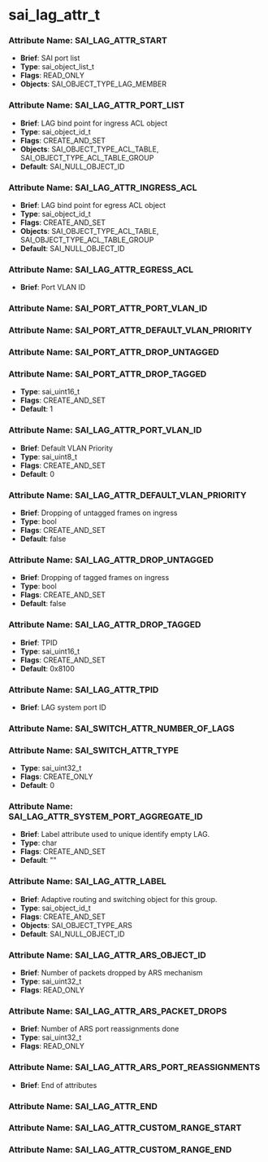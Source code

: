 # **sai_lag_attr_t**
### Attribute Name: **SAI_LAG_ATTR_START**
- **Brief**: SAI port list
- **Type**: sai_object_list_t
- **Flags**: READ_ONLY
- **Objects**: SAI_OBJECT_TYPE_LAG_MEMBER

### Attribute Name: **SAI_LAG_ATTR_PORT_LIST**
- **Brief**: LAG bind point for ingress ACL object
- **Type**: sai_object_id_t
- **Flags**: CREATE_AND_SET
- **Objects**: SAI_OBJECT_TYPE_ACL_TABLE, SAI_OBJECT_TYPE_ACL_TABLE_GROUP
- **Default**: SAI_NULL_OBJECT_ID

### Attribute Name: **SAI_LAG_ATTR_INGRESS_ACL**
- **Brief**: LAG bind point for egress ACL object
- **Type**: sai_object_id_t
- **Flags**: CREATE_AND_SET
- **Objects**: SAI_OBJECT_TYPE_ACL_TABLE, SAI_OBJECT_TYPE_ACL_TABLE_GROUP
- **Default**: SAI_NULL_OBJECT_ID

### Attribute Name: **SAI_LAG_ATTR_EGRESS_ACL**
- **Brief**: Port VLAN ID

### Attribute Name: **SAI_PORT_ATTR_PORT_VLAN_ID**

### Attribute Name: **SAI_PORT_ATTR_DEFAULT_VLAN_PRIORITY**

### Attribute Name: **SAI_PORT_ATTR_DROP_UNTAGGED**

### Attribute Name: **SAI_PORT_ATTR_DROP_TAGGED**
- **Type**: sai_uint16_t
- **Flags**: CREATE_AND_SET
- **Default**: 1

### Attribute Name: **SAI_LAG_ATTR_PORT_VLAN_ID**
- **Brief**: Default VLAN Priority
- **Type**: sai_uint8_t
- **Flags**: CREATE_AND_SET
- **Default**: 0

### Attribute Name: **SAI_LAG_ATTR_DEFAULT_VLAN_PRIORITY**
- **Brief**: Dropping of untagged frames on ingress
- **Type**: bool
- **Flags**: CREATE_AND_SET
- **Default**: false

### Attribute Name: **SAI_LAG_ATTR_DROP_UNTAGGED**
- **Brief**: Dropping of tagged frames on ingress
- **Type**: bool
- **Flags**: CREATE_AND_SET
- **Default**: false

### Attribute Name: **SAI_LAG_ATTR_DROP_TAGGED**
- **Brief**: TPID
- **Type**: sai_uint16_t
- **Flags**: CREATE_AND_SET
- **Default**: 0x8100

### Attribute Name: **SAI_LAG_ATTR_TPID**
- **Brief**: LAG system port ID

### Attribute Name: **SAI_SWITCH_ATTR_NUMBER_OF_LAGS**

### Attribute Name: **SAI_SWITCH_ATTR_TYPE**
- **Type**: sai_uint32_t
- **Flags**: CREATE_ONLY
- **Default**: 0

### Attribute Name: **SAI_LAG_ATTR_SYSTEM_PORT_AGGREGATE_ID**
- **Brief**: Label attribute used to unique identify empty LAG.
- **Type**: char
- **Flags**: CREATE_AND_SET
- **Default**: ""

### Attribute Name: **SAI_LAG_ATTR_LABEL**
- **Brief**: Adaptive routing and switching object for this group.
- **Type**: sai_object_id_t
- **Flags**: CREATE_AND_SET
- **Objects**: SAI_OBJECT_TYPE_ARS
- **Default**: SAI_NULL_OBJECT_ID

### Attribute Name: **SAI_LAG_ATTR_ARS_OBJECT_ID**
- **Brief**: Number of packets dropped by ARS mechanism
- **Type**: sai_uint32_t
- **Flags**: READ_ONLY

### Attribute Name: **SAI_LAG_ATTR_ARS_PACKET_DROPS**
- **Brief**: Number of ARS port reassignments done
- **Type**: sai_uint32_t
- **Flags**: READ_ONLY

### Attribute Name: **SAI_LAG_ATTR_ARS_PORT_REASSIGNMENTS**
- **Brief**: End of attributes

### Attribute Name: **SAI_LAG_ATTR_END**

### Attribute Name: **SAI_LAG_ATTR_CUSTOM_RANGE_START**

### Attribute Name: **SAI_LAG_ATTR_CUSTOM_RANGE_END**



